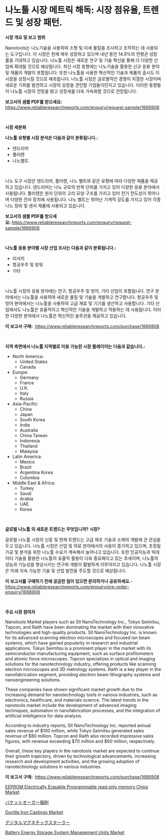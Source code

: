 <p><h1>나노툴 시장 메트릭 해독: 시장 점유율, 트렌드 및 성장 패턴.</h1></p><p><strong>시장 개요 및 보고 범위</strong></p>
<p><p>Nanotools는 나노기술을 사용하여 소형 및 미세 물질을 조사하고 조작하는 데 사용되는 도구입니다. 이 시장은 현재 매우 성장하고 있으며 내년 동안 14.9%의 연평균 성장률을 기대하고 있습니다. 나노툴 시장은 새로운 연구 및 기술 혁신을 통해 더 다양한 산업에 확대될 것으로 예상됩니다. 최신 시장 동향에는 나노기술을 활용한 신규 응용 분야 및 제품의 개발이 포함됩니다. 또한 나노툴을 사용한 혁신적인 기술과 제품의 출시도 이 시장을 성장시킬 것으로 예측됩니다. 나노툴 시장은 글로벌적인 경쟁이 치열한 시장이며 새로운 기회를 발견하고 시장의 성장을 견인할 기업들이던지고 있습니다. 이러한 동향들이 나노툴 시장의 전망을 밝고 성장세를 더욱 가속화할 것으로 전망됩니다.</p></p>
<p><strong>보고서의 샘플 PDF를 받으세요:</strong> <a href="https://www.reliableresearchreports.com/enquiry/request-sample/1666908">https://www.reliableresearchreports.com/enquiry/request-sample/1666908</a></p>
<p>&nbsp;</p>
<p><strong>시장 세분화</strong></p>
<p><strong>나노툴 유형별 시장 분석은 다음과 같이 분류됩니다.:</strong></p>
<p><ul><li>덴드리머</li><li>풀러렌</li><li>나노벨트</li></ul></p>
<p>&nbsp;</p>
<p><p>나노 도구 시장은 덴드리머, 풀러렌, 나노 벨트와 같은 유형에 따라 다양한 제품을 제공하고 있습니다. 덴드리머는 나노 규모의 반복 단위를 가지고 있어 다양한 응용 분야에서 사용됩니다. 풀러렌은 원자 단위의 고리 모양 구조를 가지고 있어 전기 전도성이 뛰어나며 다양한 전자 장치에 사용됩니다. 나노 벨트는 뛰어난 기계적 강도를 가지고 있어 각종 나노 장비 및 센서 제품에 사용되고 있습니다.</p></p>
<p><strong>보고서의 샘플 PDF를 받으세요:</strong>&nbsp;<a href="https://www.reliableresearchreports.com/enquiry/request-sample/1666908">https://www.reliableresearchreports.com/enquiry/request-sample/1666908</a></p>
<p>&nbsp;</p>
<p><strong> 나노툴 응용 분야별 시장 산업 조사는 다음과 같이 분류됩니다.:</strong></p>
<p><ul><li>리서치</li><li>항공우주 및 방위</li><li>기타</li></ul></p>
<p>&nbsp;</p>
<p><p>나노툴 시장의 응용 분야에는 연구, 항공우주 및 방어, 기타 산업이 포함됩니다. 연구 분야에서는 나노툴을 사용하여 새로운 물질 및 기술을 개발하고 연구합니다. 항공우주 및 방어 분야에서는 나노툴을 사용하여 고급 재료 및 기기를 생산하고 사용합니다. 기타 산업에서도 나노툴은 효율적이고 혁신적인 기술을 개발하고 적용하는 데 사용됩니다. 이러한 다양한 분야에서 나노툴은 혁신적인 솔루션을 제공하고 있습니다.</p></p>
<p><strong>이 보고서 구매:</strong>&nbsp; <a href="https://www.reliableresearchreports.com/purchase/1666908">https://www.reliableresearchreports.com/purchase/1666908</a></p>
<p>&nbsp;</p>
<p><strong>지역 측면에서 나노툴 지역별로 이용 가능한 시장 플레이어는 다음과 같습니다.:</strong></p>
<p><ul>
    <li>
        North America:
        <ul>
            <li>United States</li>
            <li>Canada</li>
        </ul>
    </li>
    <li>
        Europe:
        <ul>
            <li>Germany</li>
            <li>France</li>
            <li>U.K.</li>
            <li>Italy</li>
            <li>Russia</li>
        </ul>
    </li>
    <li>
        Asia-Pacific:
        <ul>
            <li>China</li>
            <li>Japan</li>
            <li>South Korea</li>
            <li>India</li>
            <li>Australia</li>
            <li>China Taiwan</li>
            <li>Indonesia</li>
            <li>Thailand</li>
            <li>Malaysia</li>
        </ul>
    </li>
    <li>
        Latin America:
        <ul>
            <li>Mexico</li>
            <li>Brazil</li>
            <li>Argentina Korea</li>
            <li>Colombia</li>
        </ul>
    </li>
    <li>
        Middle East & Africa:
        <ul>
            <li>Turkey</li>
            <li>Saudi</li>
            <li>Arabia</li>
            <li>UAE</li>
            <li>Korea</li>
        </ul>
    </li>
    </ul></p>
<p>&nbsp;</p>
<p><strong>글로벌 나노툴 의 새로운 트렌드는 무엇입니까? 시장?</strong></p>
<p><p>글로벌 나노툴 시장의 신흥 및 현재 트렌드는 고급 제조 기술과 소재의 개발에 큰 관심을 두고 있습니다. 나노툴 시장은 산업 및 의료 분야에서의 사용이 증가하고 있으며, 초정밀 가공 및 분석을 위한 나노툴 수요가 계속해서 늘어나고 있습니다. 또한 인공지능과 빅데이터 기술을 활용한 나노툴의 효율적 활용이 더욱 중요해지고 있는 추세이며, 나노툴의 성능과 기능성을 향상시키는 연구와 개발이 활발하게 이루어지고 있습니다. 나노툴 시장은 미래 지속 가능한 기술 및 산업 발전을 주도할 것으로 예상됩니다.</p></p>
<p><strong>이 보고서를 구매하기 전에 궁금한 점이 있으면 문의하거나 공유하세요.</strong>- <a href="https://www.reliableresearchreports.com/enquiry/pre-order-enquiry/1666908">https://www.reliableresearchreports.com/enquiry/pre-order-enquiry/1666908</a></p>
<p>&nbsp;</p>
<p><strong>주요 시장 참여자</strong></p>
<p><p>Nanotools Market players such as SII NanoTechnology Inc., Tokyo Seimitsu, Topcon, and Raith have been dominating the market with their innovative technologies and high-quality products. SII NanoTechnology Inc. is known for its advanced scanning electron microscopes and focused ion beam systems, which have gained popularity in research and industrial applications. Tokyo Seimitsu is a prominent player in the market with its semiconductor manufacturing equipment, such as surface profilometers and atomic force microscopes. Topcon specializes in optical and imaging solutions for the nanotechnology industry, offering products like scanning electron microscopes and 3D metrology systems. Raith is a key player in the nanofabrication segment, providing electron beam lithography systems and nanoengineering solutions.</p><p>These companies have shown significant market growth due to the increasing demand for nanotechnology tools in various industries, such as electronics, healthcare, and materials science. The latest trends in the nanotools market include the development of advanced imaging techniques, automation in nanofabrication processes, and the integration of artificial intelligence for data analysis.</p><p>According to industry reports, SII NanoTechnology Inc. reported annual sales revenue of $100 million, while Tokyo Seimitsu generated sales revenue of $80 million. Topcon and Raith also recorded impressive sales figures, with revenue exceeding $70 million and $60 million, respectively.</p><p>Overall, these key players in the nanotools market are expected to continue their growth trajectory, driven by technological advancements, increasing research and development activities, and the growing adoption of nanotechnology solutions in various industries.</p></p>
<p><strong>이 보고서 구매:</strong>&nbsp;&nbsp;<a href="https://www.reliableresearchreports.com/purchase/1666908">https://www.reliableresearchreports.com/purchase/1666908</a></p>
<p><p><a href="https://github.com/wwwkeltoum/Market-Research-Report-List-2/blob/main/eeprom-electrically-erasable-programmable-read-only-memory-chips-market.md">EEPROM Electrically Erasable Programmable read only memory Chips Market</a></p><p><a href="https://github.com/pepo3k/Market-Research-Report-List-1/blob/main/960496415531.md">バケットオーガー掘削</a></p><p><a href="https://cat-emmental-94b.notion.site/Ductile-Iron-Castings-Market-Research-Report-Forecasted-for-Period-from-2024-2031-by-Market-Type--7e6f34060ea04245874cdc1f9e16392b">Ductile Iron Castings Market</a></p><p><a href="https://github.com/vhemk0794148/Market-Research-Report-List-1/blob/main/499093715530.md">デジタルマグネチックスターラー</a></p><p><a href="https://github.com/joannesouthgate/Market-Research-Report-List-2/blob/main/battery-energy-storage-system-management-units-market.md">Battery Energy Storage System Management Units Market</a></p></p>
